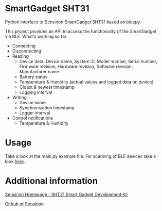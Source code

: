 # SmartGadget SHT31

Python interface to Sensirion SmartGadget SHT31 based on bluepy.

This project provides an API to access the functionality of the SmartGadget via BLE.
What's working so far:
  - Connecting
  - Disconnecting
  - Reading
    - Device data: Device name, System ID, Model number, Serial number, Firmware revision, Hardware revision, Software revision, Manufacturer name
    - Battery status
    - Temperature & Humidity (actual values and logged data on device)
    - Oldest & newest timestamp
    - Logging interval
  - Writing
    - Device name
    - Synchronization timestamp
    - Logger interval
- Control notifications
    - Temperature & Humidity

# Usage

Take a look at the main.py example file. For scanning of BLE devices take a look [here](https://ianharvey.github.io/bluepy-doc/scanner.html#sample-code "Documentation of bluepy scanner class").



# Additional information

[Sensirion Homepage - SHT31 Smart Gadget Development Kit](https://www.sensirion.com/de/umweltsensoren/feuchtesensoren/development-kit/)

[Github of Sensirion](https://github.com/Sensirion "Github of Sensirion")

